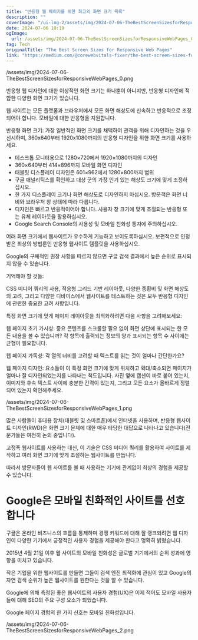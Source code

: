 ```yaml
---
title: "반응형 웹 페이지를 위한 최고의 화면 크기 목록"
description: ""
coverImage: "/ui-log-2/assets/img/2024-07-06-TheBestScreenSizesforResponsiveWebPages_0.png"
date: 2024-07-06 10:19
ogImage:
  url: /assets/img/2024-07-06-TheBestScreenSizesforResponsiveWebPages_0.png
tag: Tech
originalTitle: "The Best Screen Sizes for Responsive Web Pages"
link: "https://medium.com/@corewebvitals-fixer/the-best-screen-sizes-for-responsive-web-pages-3d5614175009"
---
```


/assets/img/2024-07-06-TheBestScreenSizesforResponsiveWebPages_0.png

반응형 웹 디자인에 대한 이상적인 화면 크기는 하나뿐이 아니지만, 반응형 디자인에 적합한 다양한 화면 크기가 있습니다.

웹 사이트는 모든 플랫폼과 브라우저에서 모든 화면 해상도에 신속하고 반응적으로 조정되어야 합니다. 모바일에 대한 반응형을 지원합니다.

반응형 화면 크기: 가장 일반적인 화면 크기를 채택하여 관객을 위해 디자인하는 것을 우선시하며, 360x640부터 1920x1080까지의 반응형 디자인을 위한 화면 크기를 사용하세요.

<!-- ui-log 수평형 -->

<ins class="adsbygoogle"
  style="display:block"
  data-ad-client="ca-pub-4877378276818686"
  data-ad-slot="9743150776"
  data-ad-format="auto"
  data-full-width-responsive="true"></ins>

  <script>
  (adsbygoogle = window.adsbygoogle || []).push({});
  </script>

- 데스크톱 모니터용으로 1280×720에서 1920×1080까지의 디자인
- 360×640부터 414×896까지 모바일 화면 디자인
- 태블릿 디스플레이 디자인은 601×962에서 1280×800까지 범위
- 구글 애널리틱스를 확인하고 대상 군의 가장 인기 있는 해상도 크기에 맞게 조정하십시오.
- 한 가지 디스플레이 크기나 화면 해상도로 디자인하지 마십시오. 방문객은 화면 너비와 브라우저 창 상태에 따라 다릅니다.
- 디자인은 빠르고 반응적이어야 합니다. 사용자 창 크기에 맞게 조절되는 반응형 또는 유체 레이아웃을 활용하십시오.
- Google Search Console의 사용성 및 모바일 친화성 통지에 주의하십시오.

여러 화면 크기에서 웹사이트가 우수하게 기능하고 보이도록하십시오. 보편적으로 인정받은 최상의 방법론인 반응형 웹사이트 템플릿을 사용하십시오.

Google의 구체적인 권장 사항을 따르지 않으면 구글 검색 결과에서 높은 순위로 표시되지 않을 수 있습니다.

기억해야 할 것들:

<!-- ui-log 수평형 -->

<ins class="adsbygoogle"
  style="display:block"
  data-ad-client="ca-pub-4877378276818686"
  data-ad-slot="9743150776"
  data-ad-format="auto"
  data-full-width-responsive="true"></ins>

  <script>
  (adsbygoogle = window.adsbygoogle || []).push({});
  </script>

CSS 미디어 쿼리의 사용, 적응형 그리드 기반 레이아웃, 다양한 종횡비 및 화면 해상도의 고려, 그리고 다양한 디바이스에서 웹사이트를 테스트하는 것은 모두 반응형 디자인에 관련한 중요한 고려 사항입니다.

특정 화면 크기에 맞게 페이지 레이아웃을 최적화하려면 다음 사항을 고려해보세요:

웹 페이지 초기 가시성: 중요 콘텐츠를 스크롤할 필요 없이 화면 상단에 표시되는 한 모든 내용을 볼 수 있습니까? 각 항목에 출력되는 정보의 양과 표시되는 항목 수 사이에는 균형이 필요합니다.

웹 페이지 가독성: 각 열의 너비를 고려할 때 텍스트를 읽는 것이 얼마나 간단한가요?

<!-- ui-log 수평형 -->

<ins class="adsbygoogle"
  style="display:block"
  data-ad-client="ca-pub-4877378276818686"
  data-ad-slot="9743150776"
  data-ad-format="auto"
  data-full-width-responsive="true"></ins>

  <script>
  (adsbygoogle = window.adsbygoogle || []).push({});
  </script>

웹 페이지 디자인: 요소들이 이 특정 화면 크기에 맞게 위치하고 확대/축소되면 페이지가 얼마나 잘 디자인되었는지를 나타내는 척도입니다. 사진 옆에 캡션이 바로 붙어 있는지, 이미지와 후속 텍스트 사이에 충분한 간격이 있는지, 그리고 모든 요소가 올바르게 정렬되어 있는지 확인해주세요.

/assets/img/2024-07-06-TheBestScreenSizesforResponsiveWebPages_1.png

많은 사람들이 휴대용 장치(태블릿 및 스마트폰)에서 인터넷을 사용하며, 반응형 웹사이트 디자인(RWD)은 화면 크기 문제에 대한 매우 타당한 대답으로 나타나고 있습니다(전문가들은 여전히 논의 중입니다).

고정폭 웹사이트를 사용하는 대신, 이 기술은 CSS 미디어 쿼리를 활용하여 사이트를 제작하고 여러 화면 크기에 맞게 조절하는 웹사이트를 만듭니다.

<!-- ui-log 수평형 -->

<ins class="adsbygoogle"
  style="display:block"
  data-ad-client="ca-pub-4877378276818686"
  data-ad-slot="9743150776"
  data-ad-format="auto"
  data-full-width-responsive="true"></ins>

  <script>
  (adsbygoogle = window.adsbygoogle || []).push({});
  </script>

따라서 방문자들이 웹 사이트를 볼 때 사용하는 기기에 관계없이 최상의 경험을 제공할 수 있습니다.

# Google은 모바일 친화적인 사이트를 선호합니다

구글은 온라인 비즈니스의 흐름을 통제하며 경쟁 키워드에 대해 잘 랭크되려면 웹 디자인이 다양한 기기에서 긍정적인 사용자 경험을 제공해야 한다고 명확히 밝혔습니다.

2015년 4월 21일 이후 웹 사이트의 모바일 친화성은 글로벌 기기에서의 순위 성과에 영향을 미치고 있습니다.

<!-- ui-log 수평형 -->

<ins class="adsbygoogle"
  style="display:block"
  data-ad-client="ca-pub-4877378276818686"
  data-ad-slot="9743150776"
  data-ad-format="auto"
  data-full-width-responsive="true"></ins>

  <script>
  (adsbygoogle = window.adsbygoogle || []).push({});
  </script>

작은 기업을 위한 웹사이트를 만들면 그들이 검색 엔진 최적화에 관심이 있고 Google의 자연 검색 순위가 높은 웹사이트를 원한다는 것을 알 수 있습니다.

Google에 의해 측정된 좋은 웹사이트의 사용자 경험(UX)은 이제 적어도 모바일 사용자들에 대해 SEO의 주요 구성 요소가 되었습니다.

Google 페이지 경험의 한 가지 신호는 모바일 친화성입니다.

/assets/img/2024-07-06-TheBestScreenSizesforResponsiveWebPages_2.png
